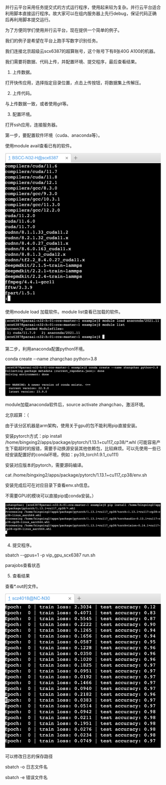 并行云平台采用任务提交式的方式运行程序，使用起来较为复杂。并行云平台适合利用脚本直接运行程序。故大家可以在组内服务器上先行debug，保证代码正确后再利用脚本提交运行。

为了方便同学们使用并行云平台，现在提供一个简单的例子。

我们的例子是希望在平台上跑手写数字识别任务。

我们连接北京超级云scx6387的超算账号，这个账号下有8张40G A100的机器。

我们需要将数据、代码上传，并配置环境、提交程序，最后查看结果。

1. 上传数据。

打开快传应用，选择指定目录位置，点击上传按钮，将数据集上传解压。

2. 上传代码。

与上传数据一致，或者使用git等。

3. 配置环境。

打开ssh应用，连接服务器。

第一步，要配置软件环境（cuda、anaconda等）。

使用module avail查看已有的软件。

![Alt text](image.png)

使用module load 加载软件。module list查看已加载的软件。

![Alt text](image-1.png)

第二步，利用anaconda配置python环境。

conda create --name zhangchao python=3.8

![Alt text](image-2.png)

module加载anaconda软件后，source activate zhangchao，激活环境。

北京超算：（

由于该分区机器是arm架构，使用关于gpu的包不能利用pip直接安装。

安装pytorch方式：pip install /home/bingxing2/apps/package/pytorch/1.13.1+cu117_cp38/*.whl (可能容易产生下载超时的报错，需要手动换源安装其他依赖包，比较麻烦。可以先使用一些已经安装配置好的conda环境，例如：py39_torch1.9.1_cu111)

安装对应版本的pytorch，需要源码编译。

cat /home/bingxing2/apps/package/pytorch/1.13.1+cu117_cp38/env.sh

安装完成后可在对应目录下查看env.sh信息。

不需要GPU的模块可以直接pip或conda安装。）

![Alt text](image-3.png)

4. 提交程序。

sbatch --gpus=1 -p vip_gpu_scx6387 run.sh

parajobs查看状态

5. 查看结果

查看*.out的文件。

![Alt text](image-4.png)

可以修改日志的保存路径

sbatch -o 日志文件名

sbatch -e 错误文件名


